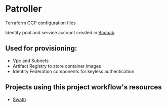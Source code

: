 # Patroller

Terraform GCP configuration files

Identity pool and service account created in [Baobab](https://github.com/ADorigi/Baobab)

## Used for provisioning:

- Vpc and Subnets
- Artifact Registry to store container images
- Identity Federation components for keyless authentication 


## Projects using this project workflow's resources

- [Swath](https://github.com/ADorigi/Swath)


<!-- - create a budget in gcp
- create a bucket storage in gcp
- make that bucket a backend to store the state files for future deployments -->
